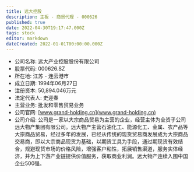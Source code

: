 ```yaml
---
title: 远大控股
description: 主板 - 商贸代理 - 000626
published: true
date: 2022-04-30T19:17:47.000Z
tags: stock
editor: markdown
dateCreated: 2022-01-01T00:00:00.000Z
---
```


- 公司名称: 远大产业控股股份有限公司
- 股票代码: 000626.SZ
- 所在地: 江苏 - 连云港市
- 成立日期: 1994年06月27日
- 注册资本: 50,894.046万元
- 法定代表人: 史迎春
- 主营业务: 批发和零售贸易业务
- 公司官网: [www.grand-holding.cn](www.grand-holding.cn)
- 公司介绍: 公司是一家以大宗商品贸易为主营的企业，经营主体为全资子公司远大物产集团有限公司。远大物产主营石油化工、能源化工、金属、农产品等大宗商品贸易，经过多年的发展，已经从传统的现货贸易商发展成为大宗商品交易商，即以大宗商品现货为基础，以期货工具为手段，通过期现货有效结合，规避现货市场的价格风险，增强客户粘性，拓展销售渠道，服务实体经济，并为上下游产业链提供价值服务，获取商业利润。远大物产连续入围中国企业500强。


